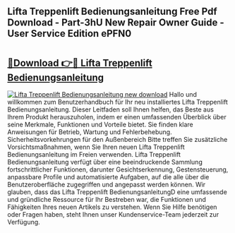 ## Lifta Treppenlift Bedienungsanleitung Free Pdf Download - Part-3hU New Repair Owner Guide - User Service Edition ePFN0

# <h2><a href="http://df5pbhf.blite.top/?on=Lifta+Treppenlift+Bedienungsanleitung">🔗Download 👉🔴 Lifta Treppenlift Bedienungsanleitung</a></h2>

[![Lifta Treppenlift Bedienungsanleitung new download](https://i.imgur.com/lujVjoI.png)](http://df5pbhf.blite.top/?on=Lifta+Treppenlift+Bedienungsanleitung)
Hallo und willkommen zum Benutzerhandbuch für Ihr neu installiertes Lifta Treppenlift Bedienungsanleitung. Dieser Leitfaden soll Ihnen helfen, das Beste aus Ihrem Produkt herauszuholen, indem er einen umfassenden Überblick über seine Merkmale, Funktionen und Vorteile bietet. Sie finden klare Anweisungen für Betrieb, Wartung und Fehlerbehebung. Sicherheitsvorkehrungen für den Außenbereich Bitte treffen Sie zusätzliche Vorsichtsmaßnahmen, wenn Sie Ihren neuen Lifta Treppenlift Bedienungsanleitung im Freien verwenden. Lifta Treppenlift Bedienungsanleitung verfügt über eine beeindruckende Sammlung fortschrittlicher Funktionen, darunter Gesichtserkennung, Gestensteuerung, anpassbare Profile und automatisierte Aufgaben, auf die alle über die Benutzeroberfläche zugegriffen und angepasst werden können. Wir glauben, dass das Lifta Treppenlift BedienungsanleitungD eine umfassende und gründliche Ressource für Ihr Bestreben war, die Funktionen und Fähigkeiten Ihres neuen Artikels zu verstehen. Wenn Sie Hilfe benötigen oder Fragen haben, steht Ihnen unser Kundenservice-Team jederzeit zur Verfügung.
